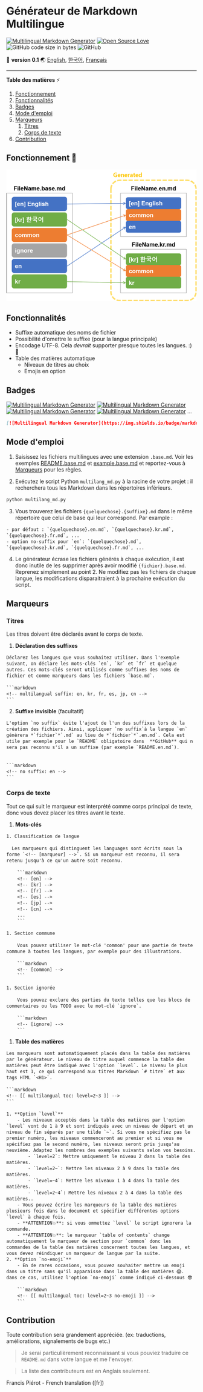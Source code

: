 # Générateur de Markdown Multilingue

[![Multilingual Markdown Generator](https://img.shields.io/badge/markdown-multilingual%20🌐-ff69b4.svg)](https://github.com/ryul1206/multilingual-markdown)
[![Open Source Love](https://badges.frapsoft.com/os/v1/open-source.svg?v=103)](https://github.com/ellerbrock/open-source-badges/)
![GitHub code size in bytes](https://img.shields.io/github/languages/code-size/ryul1206/multilingual-markdown.svg)
![GitHub](https://img.shields.io/github/license/ryul1206/multilingual-markdown.svg)

🚀 **version 0.1**
🌏 [English](README.md), [한국어](README.kr.md), [Français](README.fr.md)

---

**Table des matières** ⚡

1. [Fonctionnement ](#Fonctionnement-)
1. [Fonctionnalités](#Fonctionnalités)
1. [Badges](#Badges)
1. [Mode d'emploi](#Mode-demploi)
1. [Marqueurs](#Marqueurs)
    1. [Titres](#Titres)
    1. [Corps de texte](#Corps-de-texte)
1. [Contribution](#Contribution)

## Fonctionnement 🔎
![how it works](how-it-works.png)

## Fonctionnalités

- Suffixe automatique des noms de fichier
- Possibilité d'omettre le suffixe (pour la langue principale)
- Encodage UTF-8. Cela *devrait* supporter presque toutes les langues. :) 🍷
- Table des matières automatique
    - Niveaux de titres au choix
    - Emojis en option

## Badges

[![Multilingual Markdown Generator](https://img.shields.io/badge/markdown-multilingual%20🌐-ff69b4.svg)](https://github.com/ryul1206/multilingual-markdown)
[![Multilingual Markdown Generator](https://img.shields.io/badge/markdown-multilingual%20🌐-yellow.svg)](https://github.com/ryul1206/multilingual-markdown)
[![Multilingual Markdown Generator](https://img.shields.io/badge/markdown-multilingual%20🌐-green.svg)](https://github.com/ryul1206/multilingual-markdown)
[![Multilingual Markdown Generator](https://img.shields.io/badge/markdown-multilingual%20🌐-blue.svg)](https://github.com/ryul1206/multilingual-markdown)
...

```markdown
[![Multilingual Markdown Generator](https://img.shields.io/badge/markdown-multilingual%20🌐-ff69b4.svg)](https://github.com/ryul1206/multilingual-markdown)
```

## Mode d'emploi

  1. Saisissez les fichiers multilingues avec une extension `.base.md`. Voir les exemples [README.base.md](README.base.md) et [example.base.md](example/example.base.md) et reportez-vous à [Marqueurs](#marqueurs) pour les règles.

  2. Exécutez le script Python `multilang_md.py` à la racine de votre projet : il recherchera tous les Markdown dans les répertoires inférieurs.

   ```bash
   python multilang_md.py
   ```

  3. Vous trouverez les fichiers `{quelquechose}.{suffixe}.md` dans le même répertoire que celui de base qui leur correspond. Par example :

    - par défaut : `{quelquechose}.en.md`, `{quelquechose}.kr.md`, `{quelquechose}.fr.md`, ...
    - option no-suffix pour `en`: `{quelquechose}.md`, `{quelquechose}.kr.md`, `{quelquechose}.fr.md`, ...

  4. Le générateur écrase les fichiers générés à chaque exécution, il est donc inutile de les supprimer après avoir modifié `{fichier}.base.md`. Reprenez simplement au point 2. Ne modifiez pas les fichiers de chaque langue, les modifications disparaitraient à la prochaine exécution du script.

## Marqueurs

### Titres

Les titres doivent être déclarés avant le corps de texte.


  1. **Déclaration des suffixes**

    Déclarez les langues que vous souhaitez utiliser. Dans l'exemple suivant, on déclare les mots-clés `en`, `kr` et `fr` et quelque autres. Ces mots-clés seront utilisés comme suffixes des noms de fichier et comme marqueurs dans les fichiers `base.md`.

    ```markdown
    <!-- multilangual suffix: en, kr, fr, es, jp, cn -->
    ```

  2. **Suffixe invisible** (facultatif)

    L'option `no suffix` évite l'ajout de l'un des suffixes lors de la création des fichiers. Ainsi, appliquer `no suffix`à la langue `en` génèrera *`fichier`*`.md` au lieu de *`fichier`*`.en.md`. Cela est utile par exemple pour le `README` obligatoire dans  **GitHub** qui n sera pas reconnu s'il a un suffixe (par exemple `README.en.md`).


    ```markdown
    <!-- no suffix: en -->
    ```

### Corps de texte

Tout ce qui suit le marqueur est interprété comme corps principal de texte, donc vous devez placer les titres avant le texte.

  1. **Mots-clés**

    1. Classification de langue

      Les marqueurs qui distinguent les languages sont écrits sous la forme `<!-- [marqueur] -->`. Si un marqueur est reconnu, il sera retenu jusqu'à ce qu'un autre soit reconnu.

        ```markdown
        <!-- [en] -->
        <!-- [kr] -->
        <!-- [fr] -->
        <!-- [es] -->
        <!-- [jp] -->
        <!-- [cn] -->
        ...
        ```

    1. Section commune

        Vous pouvez utiliser le mot-clé 'common' pour une partie de texte commune à toutes les langues, par exemple pour des illustrations.

        ```markdown
        <!-- [common] -->
        ```

    1. Section ignorée

        Vous pouvez exclure des parties du texte telles que les blocs de commentaires ou les TODO avec le mot-clé `ignore`.

        ```markdown
        <!-- [ignore] -->
        ```

  1. **Table des matières**

    Les marqueurs sont automatiquement placés dans la table des matières par le générateur. Le niveau de titre auquel commence la table des matières peut être indiqué avec l'option `level`. Le niveau le plus haut est 1, ce qui correspond aux titres Markdown `# titre` et aux tags HTML `<H1>`.

    ```markdown
    <!-- [[ multilangual toc: level=2~3 ]] -->
    ```

    1. **Option `level`**
        - Les niveaux acceptés dans la table des matières par l'option `level` vont de 1 à 9 et sont indiqués avec un niveau de départ et un niveau de fin séparés par une tilde `~`. Si vous ne spécifiez pas le premier numéro, les niveaux commenceront au premier et si vous ne spécifiez pas le second numéro, les niveaux seront pris jusqu'au neuvième. Adaptez les nombres des exemples suivants selon vos besoins.
            - `level=2`: Mettre uniquement le niveau 2 dans la table des matières.
            - `level=2~`: Mettre les niveaux 2 à 9 dans la table des matières.
            - `level=~4`: Mettre les niveaux 1 à 4 dans la table des matières.
            - `level=2~4`: Mettre les niveaux 2 à 4 dans la table des matières..
        - Vous pouvez écrire les marqueurs de la table des matières plusieurs fois dans le document et spécifier différentes options `level` à chaque fois.
        - **ATTENTION💥**: si vous ommettez `level` le script ignorera la commande.
        - **ATTENTION💥**: le marqueur `table of contents` change automatiquement le marqueur de section pour `common` donc les commandes de la table des matières concernent toutes les langues, et vous devez réindiquer un marqueur de langue par la suite.
    2. **Option `no-emoji`**
        - En de rares occasions, vous pouvez souhaiter mettre un emoji dans un titre sans qu'il apparaisse dans la table des matières 😱. dans ce cas, utilisez l'option `no-emoji` comme indiqué ci-dessous 😎

        ```markdown
        <!-- [[ multilangual toc: level=2~3 no-emoji ]] -->
        ```

## Contribution

Toute contribution sera grandement appréciée. (ex: traductions, améliorations, signalements de bugs etc.)

> Je serai particulièrement reconnaissant si vous pouviez traduire ce `README.md` dans votre langue et me l'envoyer.


> La liste des contributeurs est en Anglais seulement.


Francis Piérot - French translation ([fr])
